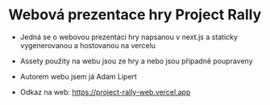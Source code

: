 # Webová prezentace hry Project Rally

- Jedná se o webovou prezentaci hry napsanou v next.js a staticky vygenerovanou a hostovanou na vercelu
- Assety použity na webu jsou ze hry a nebo jsou případně poupraveny

- Autorem webu jsem já Adam Lipert

- Odkaz na web: https://project-rally-web.vercel.app
